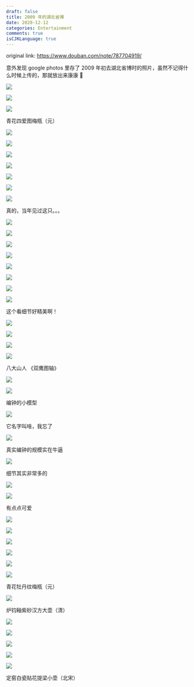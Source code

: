 ```yaml
---
draft: false
title: 2009 年的湖北省博
date: 2020-12-12
categories: Entertainment
comments: true
isCJKLanguage: true
---
```


original link: https://www.douban.com/note/787704919/

意外发现 google photos 里存了 2009 年初去湖北省博时的照片，虽然不记得什么时候上传的，那就放出来康康 🌚

![](../../assets/images/2009-hubei-museum/p78300599.jpg)

![](../../assets/images/2009-hubei-museum/p78300607.jpg)

![](../../assets/images/2009-hubei-museum/p78300609.jpg)

青花四爱图梅瓶（元）

![](../../assets/images/2009-hubei-museum/p78300634.jpg)

![](../../assets/images/2009-hubei-museum/p78300643.jpg)

![](../../assets/images/2009-hubei-museum/p78300651.jpg)

![](../../assets/images/2009-hubei-museum/p78300660.jpg)

![](../../assets/images/2009-hubei-museum/p78300662.jpg)

![](../../assets/images/2009-hubei-museum/p78300666.jpg)

![](../../assets/images/2009-hubei-museum/p78300667.jpg)

真的，当年见过这只。。。

![](../../assets/images/2009-hubei-museum/p78300670.jpg)

![](../../assets/images/2009-hubei-museum/p78300672.jpg)

![](../../assets/images/2009-hubei-museum/p78300675.jpg)

![](../../assets/images/2009-hubei-museum/p78300677.jpg)

![](../../assets/images/2009-hubei-museum/p78300692.jpg)

![](../../assets/images/2009-hubei-museum/p78300711.jpg)

![](../../assets/images/2009-hubei-museum/p78300723.jpg)

![](../../assets/images/2009-hubei-museum/p78300734.jpg)

这个看细节好精美啊！

![](../../assets/images/2009-hubei-museum/p78300745.jpg)

![](../../assets/images/2009-hubei-museum/p78300771.jpg)

![](../../assets/images/2009-hubei-museum/p78300779.jpg)

![](../../assets/images/2009-hubei-museum/p78300812.jpg)

八大山人 《双鹰图轴》

![](../../assets/images/2009-hubei-museum/p78300872.jpg)

![](../../assets/images/2009-hubei-museum/p78300884.jpg)

编钟的小模型

![](../../assets/images/2009-hubei-museum/p78300887.jpg)

它名字叫啥，我忘了

![](../../assets/images/2009-hubei-museum/p78300891.jpg)

真实编钟的规模实在牛逼

![](../../assets/images/2009-hubei-museum/p78300893.jpg)

细节其实非常多的

![](../../assets/images/2009-hubei-museum/p78300906.jpg)

![](../../assets/images/2009-hubei-museum/p78301049.jpg)

有点点可爱

![](../../assets/images/2009-hubei-museum/p78301064.jpg)

![](../../assets/images/2009-hubei-museum/p78301070.jpg)

![](../../assets/images/2009-hubei-museum/p78301085.jpg)

![](../../assets/images/2009-hubei-museum/p78301090.jpg)

![](../../assets/images/2009-hubei-museum/p78301108.jpg)

![](../../assets/images/2009-hubei-museum/p78301116.jpg)

青花牡丹纹梅瓶（元）

![](../../assets/images/2009-hubei-museum/p78301123.jpg)

炉钧釉紫砂汉方大壶（清）

![](../../assets/images/2009-hubei-museum/p78301151.jpg)

![](../../assets/images/2009-hubei-museum/p78301153.jpg)

![](../../assets/images/2009-hubei-museum/p78301155.jpg)

![](../../assets/images/2009-hubei-museum/p78301157.jpg)

![](../../assets/images/2009-hubei-museum/p78301190.jpg)

定窑白瓷贴花提梁小壶（北宋）
